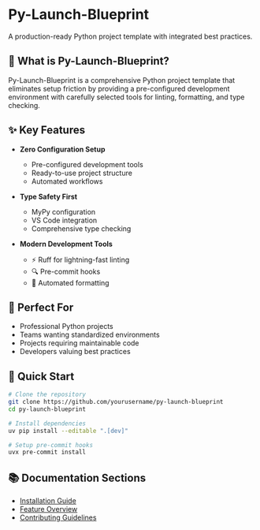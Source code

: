 # Py-Launch-Blueprint

A production-ready Python project template with integrated best practices.

## 🚀 What is Py-Launch-Blueprint?

Py-Launch-Blueprint is a comprehensive Python project template that eliminates setup friction by providing a pre-configured development environment with carefully selected tools for linting, formatting, and type checking.

## ✨ Key Features

- **Zero Configuration Setup**
  - Pre-configured development tools
  - Ready-to-use project structure
  - Automated workflows

- **Type Safety First**
  - MyPy configuration
  - VS Code integration
  - Comprehensive type checking

- **Modern Development Tools**
  - ⚡ Ruff for lightning-fast linting
  - 🔍 Pre-commit hooks
  - 📝 Automated formatting

## 🎯 Perfect For

- Professional Python projects
- Teams wanting standardized environments
- Projects requiring maintainable code
- Developers valuing best practices

## 🚦 Quick Start

```bash
# Clone the repository
git clone https://github.com/yourusername/py-launch-blueprint
cd py-launch-blueprint

# Install dependencies
uv pip install --editable ".[dev]"

# Setup pre-commit hooks
uvx pre-commit install
```

## 📚 Documentation Sections

- [Installation Guide](getting-started/installation.md)
- [Feature Overview](features/overview.md)
- [Contributing Guidelines](contributing/guidelines.md)
